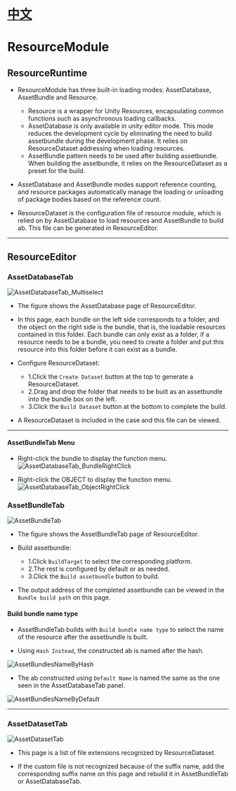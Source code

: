 # [中文](RESOURCE_EDITOR.md) 

# ResourceModule

## ResourceRuntime

* ResourceModule has three built-in loading modes: AssetDatabase, AssetBundle and Resource.
    * Resource is a wrapper for Unity Resources, encapsulating common functions such as asynchronous loading callbacks.
    * AssetDatabase is only available in unity editor mode. This mode reduces the development cycle by eliminating the need to build assetbundle during the development phase. It relies on ResourceDataset addressing when loading resources.
    * AssetBundle pattern needs to be used after building assetbundle. When building the assetbundle, it relies on the ResourceDataset as a preset for the build.
  
* AssetDatabase and AssetBundle modes support reference counting, and resource packages automatically manage the loading or unloading of package bodies based on the reference count.
  
* ResourceDataset is the configuration file of resource module, which is relied on by AssetDatabase to load resources and AssetBundle to build ab. This file can be generated in ResourceEditor.
 
-----

## ResourceEditor

### AssetDatabaseTab
![AssetDatabaseTab_Multiselect](Images/ResourceEditor/AssetDatabaseTab_Multiselect.png)

* The figure shows the AssetDatabase page of ResourceEditor.
  
* In this page, each bundle on the left side corresponds to a folder, and the object on the right side is the bundle, that is, the loadable resources contained in this folder. Each bundle can only exist as a folder, if a resource needs to be a bundle, you need to create a folder and put this resource into this folder before it can exist as a bundle.
  
* Configure ResourceDataset:
    * 1.Click the `Create Dataset` button at the top to generate a ResourceDataset.
    * 2.Drag and drop the folder that needs to be built as an assetbundle into the bundle box on the left.
    * 3.Click the `Build Dataset` button at the bottom to complete the build.

* A ResourceDataset is included in the case and this file can be viewed.

-----

#### AssetBundleTab Menu

* Right-click the bundle to display the function menu.
![AssetDatabaseTab_BundleRightClick](Images/ResourceEditor/AssetDatabaseTab_BundleRightClick.png)


* Right-click the OBJECT to display the function menu.
![AssetDatabaseTab_ObjectRightClick](Images/ResourceEditor/AssetDatabaseTab_ObjectRightClick.png)

### AssetBundleTab
![AssetBundleTab](Images/ResourceEditor/AssetBundleTab.png)
* The figure shows the AssetBundleTab page of ResourceEditor.
  
* Build assetbundle:
    * 1.Click `BuildTarget` to select the corresponding platform.
    * 2.The rest is configured by default or as needed.
    * 3.Click the `Build assetbundle` button to build.
  
* The output address of the completed assetbundle can be viewed in the `Bundle build path` on this page.

#### Build bundle name type

* AssetBundleTab builds with `Build bundle name type` to select the name of the resource after the assetbundle is built.
  
* Using `Hash Instead`, the constructed ab is named after the hash.
  
![AssetBundlesNameByHash](Images/ResourceEditor/AssetBundlesNameByHash.png)

* The ab constructed using `Default Name` is named the same as the one seen in the AssetDatabaseTab panel.

![AssetBundlesNameByDefault](Images/ResourceEditor/AssetBundlesNameByDefault.png)

-----

### AssetDatasetTab
![AssetDatasetTab](Images/ResourceEditor/AssetDatasetTab.png)

* This page is a list of file extensions recognized by ResourceDataset.
  
* If the custom file is not recognized because of the suffix name, add the corresponding suffix name on this page and rebuild it in AssetBundleTab or AssetDatabaseTab.
